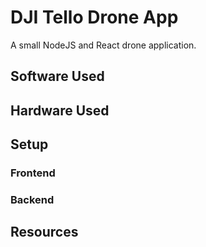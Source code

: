 # DJI Tello Drone App
A small NodeJS and React drone application.

## Software Used

## Hardware Used

## Setup
### Frontend
### Backend

## Resources